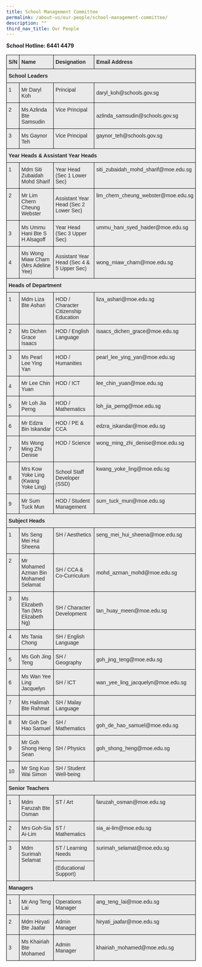 ```yaml
---
title: School Management Committee
permalink: /about-us/our-people/school-management-committee/
description: ""
third_nav_title: Our People
---
```

**School Hotline: 6441 4479**

<style type="text/css">
.tg  {border-collapse:collapse;border-spacing:0;}
.tg td{border-color:black;border-style:solid;border-width:1px;font-family:Arial, sans-serif;font-size:14px;
  overflow:hidden;padding:10px 5px;word-break:normal;}
.tg th{border-color:black;border-style:solid;border-width:1px;font-family:Arial, sans-serif;font-size:14px;
  font-weight:normal;overflow:hidden;padding:10px 5px;word-break:normal;}
.tg .tg-y7qa{background-color:#EAEAEA;color:#222;text-align:left;vertical-align:top}
.tg .tg-rj1p{background-color:#EAEAEA;color:#222;font-weight:bold;text-align:left;vertical-align:top}
.tg .tg-bvia{background-color:#EAEAEA;color:#222;text-align:left;vertical-align:middle}
</style>
<table class="tg">
<thead>
  <tr>
    <th class="tg-rj1p">S/N</th>
    <th class="tg-rj1p">Name</th>
    <th class="tg-rj1p">Designation</th>
    <th class="tg-rj1p">Email Address</th>
  </tr>
</thead>
<tbody>
  <tr>
    <td class="tg-rj1p" colspan="4">School Leaders</td>
  </tr>
  <tr>
    <td class="tg-y7qa">1</td>
    <td class="tg-y7qa">Mr Daryl Koh</td>
    <td class="tg-y7qa">Principal</td>
    <td class="tg-bvia"><span style="color:#222;background-color:#EAEAEA">daryl_koh@schools.gov.sg</span></td>
  </tr>
  <tr>
    <td class="tg-y7qa">2</td>
    <td class="tg-y7qa">Ms Azlinda Bte Samsudin</td>
    <td class="tg-y7qa">Vice Principal</td>
    <td class="tg-bvia"><span style="color:#222;background-color:#EAEAEA">azlinda_samsudin@schools.gov.sg</span></td>
  </tr>
  <tr>
    <td class="tg-y7qa">3</td>
    <td class="tg-y7qa">Ms Gaynor Teh</td>
    <td class="tg-y7qa">Vice Principal</td>
    <td class="tg-y7qa">gaynor_teh@schools.gov.sg</td>
  </tr>
  <tr>
    <td class="tg-rj1p" colspan="4">Year Heads &amp; Assistant Year Heads</td>
  </tr>
  <tr>
    <td class="tg-y7qa">1</td>
    <td class="tg-y7qa">Mdm Siti Zubaidah Mohd Sharif</td>
    <td class="tg-y7qa">Year Head (Sec 1 Lower Sec)</td>
    <td class="tg-y7qa">siti_zubaidah_mohd_sharif@moe.edu.sg</td>
  </tr>
  <tr>
    <td class="tg-y7qa">2</td>
    <td class="tg-bvia"><span style="color:#222;background-color:#EAEAEA">Mr Lim Chern Cheung Webster</span><br></td>
    <td class="tg-bvia"><span style="color:#222;background-color:#EAEAEA">Assistant Year Head (Sec 2 Lower Sec)</span></td>
    <td class="tg-y7qa">lim_chern_cheung_webster@moe.edu.sg</td>
  </tr>
  <tr>
    <td class="tg-bvia"><span style="color:#222;background-color:#EAEAEA">3</span></td>
    <td class="tg-y7qa">Ms Ummu Hani Bte S H Alsagoff</td>
    <td class="tg-y7qa">Year Head (Sec 3 Upper Sec)</td>
    <td class="tg-y7qa">ummu_hani_syed_haider@moe.edu.sg</td>
  </tr>
  <tr>
    <td class="tg-bvia"><span style="color:#222;background-color:#EAEAEA">4 </span></td>
    <td class="tg-bvia"><span style="color:#222;background-color:#EAEAEA">Ms Wong Miaw Charn (Mrs Adeline Yee)</span></td>
    <td class="tg-bvia"><span style="color:#222;background-color:#EAEAEA">Assistant Year Head (Sec 4 &amp; 5 Upper Sec)</span></td>
    <td class="tg-bvia"><span style="color:#222;background-color:#EAEAEA">wong_miaw_charn@moe.edu.sg</span></td>
  </tr>
  <tr>
    <td class="tg-rj1p" colspan="4">Heads of Department</td>
  </tr>
  <tr>
    <td class="tg-y7qa">1</td>
    <td class="tg-y7qa">Mdm Liza Bte Ashari</td>
    <td class="tg-y7qa">HOD / Character Citizenship Education</td>
    <td class="tg-y7qa">liza_ashari@moe.edu.sg</td>
  </tr>
  <tr>
    <td class="tg-y7qa">2</td>
    <td class="tg-y7qa">Ms Dichen Grace Isaacs</td>
    <td class="tg-y7qa">HOD / English Language<br><br></td>
    <td class="tg-y7qa">isaacs_dichen_grace@moe.edu.sg<br><br></td>
  </tr>
  <tr>
    <td class="tg-y7qa">3</td>
    <td class="tg-bvia"><span style="color:#222;background-color:#EAEAEA">Ms Pearl Lee Ying Yan</span><br></td>
    <td class="tg-y7qa">HOD / Humanities<br></td>
    <td class="tg-y7qa">pearl_lee_ying_yan@moe.edu.sg<br><br></td>
  </tr>
  <tr>
    <td class="tg-bvia"><span style="color:#222;background-color:#EAEAEA">4</span></td>
    <td class="tg-y7qa">Mr Lee Chin Yuan</td>
    <td class="tg-y7qa">HOD / ICT<br></td>
    <td class="tg-y7qa">lee_chin_yuan@moe.edu.sg<br><br></td>
  </tr>
  <tr>
    <td class="tg-bvia"><span style="color:#222;background-color:#EAEAEA">5</span></td>
    <td class="tg-y7qa">Mr Loh Jia Perng<br></td>
    <td class="tg-bvia"><span style="color:#222;background-color:#EAEAEA">HOD / Mathematics</span><br></td>
    <td class="tg-bvia"><span style="color:#222;background-color:#EAEAEA">loh_jia_perng@moe.edu.sg</span><br></td>
  </tr>
  <tr>
    <td class="tg-bvia"><span style="color:#222;background-color:#EAEAEA">6</span></td>
    <td class="tg-y7qa">Mr Edzra Bin Iskandar</td>
    <td class="tg-y7qa">HOD / PE &amp; CCA</td>
    <td class="tg-bvia"><span style="color:#222;background-color:#EAEAEA">edzra_iskandar@moe.edu.sg</span><br></td>
  </tr>
  <tr>
    <td class="tg-bvia"><span style="color:#222;background-color:#EAEAEA">7</span></td>
    <td class="tg-y7qa">Ms Wong Ming Zhi Denise</td>
    <td class="tg-y7qa">HOD / Science<br></td>
    <td class="tg-y7qa">wong_ming_zhi_denise@moe.edu.sg<br><br></td>
  </tr>
  <tr>
    <td class="tg-bvia"><span style="color:#222;background-color:#EAEAEA">8</span></td>
    <td class="tg-y7qa">Mrs Kow Yoke Ling (Kwang Yoke Ling)<br></td>
    <td class="tg-bvia"><span style="color:#222;background-color:#EAEAEA">School Staff Developer (SSD)</span><br></td>
    <td class="tg-y7qa">kwang_yoke_ling@moe.edu.sg<br><br></td>
  </tr>
  <tr>
    <td class="tg-bvia"><span style="color:#222;background-color:#EAEAEA">9</span></td>
    <td class="tg-y7qa">Mr Sum Tuck Mun</td>
    <td class="tg-y7qa">HOD / Student Management</td>
    <td class="tg-y7qa">sum_tuck_mun@moe.edu.sg<br></td>
  </tr>
  <tr>
    <td class="tg-rj1p" colspan="4">Subject Heads</td>
  </tr>
  <tr>
    <td class="tg-y7qa">1</td>
    <td class="tg-y7qa">Ms Seng Mei Hui Sheena</td>
    <td class="tg-y7qa">SH / Aesthetics</td>
    <td class="tg-y7qa">seng_mei_hui_sheena@moe.edu.sg</td>
  </tr>
  <tr>
    <td class="tg-y7qa">2</td>
    <td class="tg-bvia"><span style="color:#222;background-color:#EAEAEA">Mr Mohamed Azman Bin Mohamed Selamat</span><br></td>
    <td class="tg-bvia"><span style="color:#222;background-color:#EAEAEA">SH / CCA &amp; Co-Curriculum</span><br></td>
    <td class="tg-bvia"><span style="color:#222;background-color:#EAEAEA">mohd_azman_mohd@moe.edu.sg</span><br></td>
  </tr>
  <tr>
    <td class="tg-y7qa">3</td>
    <td class="tg-bvia"><span style="color:#222;background-color:#EAEAEA">Ms Elizabeth Tan (Mrs Elizabeth Ng)</span><br></td>
    <td class="tg-bvia"><span style="color:#222;background-color:#EAEAEA">SH / Character Development</span><br></td>
    <td class="tg-bvia"><span style="color:#222;background-color:#EAEAEA">tan_huay_meen@moe.edu.sg</span><br></td>
  </tr>
  <tr>
    <td class="tg-y7qa">4</td>
    <td class="tg-bvia"><span style="color:#222;background-color:#EAEAEA">Ms Tania Chong</span><br></td>
    <td class="tg-y7qa">SH / English Language</td>
    <td class="tg-y7qa"></td>
  </tr>
  <tr>
    <td class="tg-bvia"><span style="color:#222;background-color:#EAEAEA">5</span></td>
    <td class="tg-bvia"><span style="color:#222;background-color:#EAEAEA">Ms Goh Jing Teng</span><br></td>
    <td class="tg-bvia"><span style="color:#222;background-color:#EAEAEA">SH / Geography</span><br></td>
    <td class="tg-bvia"><span style="color:#222;background-color:#EAEAEA">goh_jing_teng@moe.edu.sg</span><br></td>
  </tr>
  <tr>
    <td class="tg-bvia"><span style="color:#222;background-color:#EAEAEA">6</span></td>
    <td class="tg-bvia"><span style="color:#222;background-color:#EAEAEA">Ms Wan Yee Ling Jacquelyn</span></td>
    <td class="tg-bvia"><span style="color:#222;background-color:#EAEAEA">SH / ICT</span></td>
    <td class="tg-bvia"><span style="color:#222;background-color:#EAEAEA">wan_yee_ling_jacquelyn@moe.edu.sg</span></td>
  </tr>
  <tr>
    <td class="tg-y7qa">7</td>
    <td class="tg-y7qa">Ms Halimah Bte Rahmat<br></td>
    <td class="tg-y7qa">SH / Malay Language<br></td>
    <td class="tg-y7qa"></td>
  </tr>
  <tr>
    <td class="tg-y7qa">8</td>
    <td class="tg-bvia"><span style="color:#222;background-color:#EAEAEA">Mr Goh De Hao Samuel</span><br></td>
    <td class="tg-bvia"><span style="color:#222;background-color:#EAEAEA">SH / Mathematics</span><br></td>
    <td class="tg-bvia"><span style="color:#222;background-color:#EAEAEA">goh_de_hao_samuel@moe.edu.sg</span><br></td>
  </tr>
  <tr>
    <td class="tg-bvia"><span style="color:#222;background-color:#EAEAEA">9</span></td>
    <td class="tg-bvia"><span style="color:#222;background-color:#EAEAEA">Mr Goh Shong Heng Sean</span><br></td>
    <td class="tg-bvia"><span style="color:#222;background-color:#EAEAEA">SH / Physics</span><br></td>
    <td class="tg-bvia"><span style="color:#222;background-color:#EAEAEA">goh_shong_heng@moe.edu.sg</span><br></td>
  </tr>
  <tr>
    <td class="tg-bvia"><span style="color:#222;background-color:#EAEAEA">10</span></td>
    <td class="tg-bvia"><span style="color:#222;background-color:#EAEAEA">Mr Sng Kuo Wai Simon</span><br></td>
    <td class="tg-bvia"><span style="color:#222;background-color:#EAEAEA">SH / Student Well-being</span><br></td>
    <td class="tg-y7qa"></td>
  </tr>
  <tr>
    <td class="tg-rj1p" colspan="4">Senior Teachers</td>
  </tr>
  <tr>
    <td class="tg-y7qa">1</td>
    <td class="tg-y7qa">Mdm Faruzah Bte Osman </td>
    <td class="tg-y7qa">ST / Art </td>
    <td class="tg-y7qa">faruzah_osman@moe.edu.sg</td>
  </tr>
  <tr>
    <td class="tg-y7qa">2</td>
    <td class="tg-y7qa">Mrs Goh-Sia Ai-Lim</td>
    <td class="tg-y7qa">ST / Mathematics</td>
    <td class="tg-y7qa">sia_ai-lim@moe.edu.sg</td>
  </tr>
  <tr>
    <td class="tg-y7qa" rowspan="2">3</td>
    <td class="tg-y7qa" rowspan="2">Mdm Surimah Selamat</td>
    <td class="tg-y7qa">ST / Learning Needs </td>
    <td class="tg-y7qa" rowspan="2">surimah_selamat@moe.edu.sg</td>
  </tr>
  <tr>
    <td class="tg-y7qa">(Educational Support)</td>
  </tr>
  <tr>
    <td class="tg-rj1p" colspan="4">Managers</td>
  </tr>
  <tr>
    <td class="tg-y7qa">1</td>
    <td class="tg-y7qa">Mr Ang Teng Lai</td>
    <td class="tg-y7qa">Operations Manager </td>
    <td class="tg-y7qa">ang_teng_lai@moe.edu.sg</td>
  </tr>
  <tr>
    <td class="tg-y7qa">2</td>
    <td class="tg-y7qa">Mdm Hiryati Bte Jaafar</td>
    <td class="tg-y7qa">Admin Manager </td>
    <td class="tg-y7qa">hiryati_jaafar@moe.edu.sg</td>
  </tr>
  <tr>
    <td class="tg-bvia"><span style="color:#222;background-color:#EAEAEA">3</span></td>
    <td class="tg-bvia"><span style="color:#222;background-color:#EAEAEA">Ms Khairiah Bte Mohamed</span></td>
    <td class="tg-bvia"><span style="color:#222;background-color:#EAEAEA">Admin Manager</span></td>
    <td class="tg-bvia"><span style="color:#222;background-color:#EAEAEA">khairiah_mohamed@moe.edu.sg</span></td>
  </tr>
</tbody>
</table>
